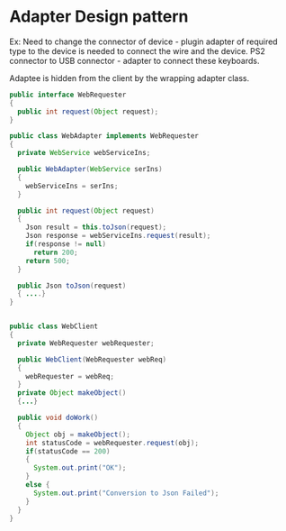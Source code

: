 # Adapter Design pattern
Ex: Need to change the connector of device - plugin adapter of required type to the device is needed to connect the wire and the device.
PS2 connector to USB connector - adapter to connect these keyboards.


Adaptee is hidden from the client by the wrapping adapter class.
```java
public interface WebRequester
{
  public int request(Object request);
}

public class WebAdapter implements WebRequester
{
  private WebService webServiceIns;

  public WebAdapter(WebService serIns)
  {
    webServiceIns = serIns;
  }

  public int request(Object request)
  {
    Json result = this.toJson(request);
    Json response = webServiceIns.request(result);
    if(response != null)
      return 200;
    return 500;
  }

  public Json toJson(request)
  { ....}
}


public class WebClient
{
  private WebRequester webRequester;

  public WebClient(WebRequester webReq)
  {
    webRequester = webReq;
  }
  private Object makeObject()
  {...}

  public void doWork()
  {
    Object obj = makeObject();
    int statusCode = webRequester.request(obj);
    if(statusCode == 200)
    {
      System.out.print("OK");
    }
    else {
      System.out.print("Conversion to Json Failed");
    }
  }
}
```
